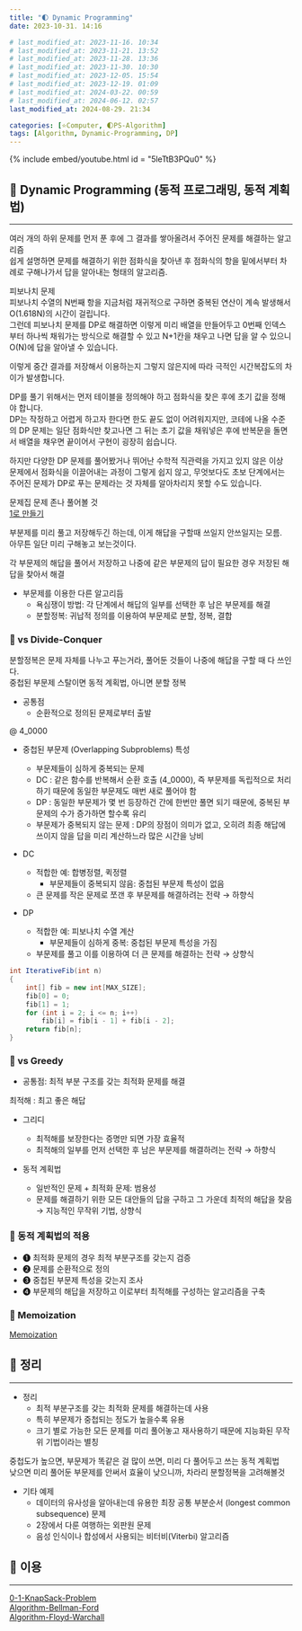 ```yaml
---
title: "🌓 Dynamic Programming"
date: 2023-10-31. 14:16

# last_modified_at: 2023-11-16. 10:34
# last_modified_at: 2023-11-21. 13:52
# last_modified_at: 2023-11-28. 13:36
# last_modified_at: 2023-11-30. 10:30
# last_modified_at: 2023-12-05. 15:54
# last_modified_at: 2023-12-19. 01:09
# last_modified_at: 2024-03-22. 00:59
# last_modified_at: 2024-06-12. 02:57
last_modified_at: 2024-08-29. 21:34

categories: [⭐Computer, 🌓PS-Algorithm]
tags: [Algorithm, Dynamic-Programming, DP]
---
```


{% include embed/youtube.html id = "5leTtB3PQu0" %}

## 💫 Dynamic Programming (동적 프로그래밍, 동적 계획법)

---

여러 개의 하위 문제를 먼저 푼 후에 그 결과를 쌓아올려서 주어진 문제를 해결하는 알고리즘  
쉽게 설명하면 문제를 해결하기 위한 점화식을 찾아낸 후 점화식의 항을 밑에서부터 차례로 구해나가서 답을 알아내는 형태의 알고리즘.  

피보나치 문제  
피보나치 수열의 N번째 항을 지금처럼 재귀적으로 구하면 중복된 연산이 계속 발생해서 O(1.618N)의 시간이 걸립니다.  
그런데 피보나치 문제를 DP로 해결하면 이렇게 미리 배열을 만들어두고 0번째 인덱스부터 하나씩 채워가는 방식으로 해결할 수 있고 N+1칸을 채우고 나면 답을 알 수 있으니 O(N)에 답을 알아낼 수 있습니다.  

이렇게 중간 결과를 저장해서 이용하는지 그렇지 않은지에 따라 극적인 시간복잡도의 차이가 발생합니다.  

DP를 풀기 위해서는 먼저 테이블을 정의해야 하고 점화식을 찾은 후에 초기 값을 정해야 합니다.  
DP는 작정하고 어렵게 하고자 한다면 한도 끝도 없이 어려워지지만, 코테에 나올 수준의 DP 문제는 일단 점화식만 찾고나면 그 뒤는 초기 값을 채워넣은 후에 반복문을 돌면서 배열을 채우면 끝이어서 구현이 굉장히 쉽습니다.

하지만 다양한 DP 문제를 풀어봤거나 뛰어난 수학적 직관력을 가지고 있지 않은 이상 문제에서 점화식을 이끌어내는 과정이 그렇게 쉽지 않고, 무엇보다도 초보 단계에서는 주어진 문제가 DP로 푸는 문제라는 것 자체를 알아차리지 못할 수도 있습니다.  

문제집 문제 존나 풀어볼 것  
[1로 만들기](https://www.acmicpc.net/problem/1463)  

부분제를 미리 풀고 저장해두긴 하는데, 이게 해답을 구할때 쓰일지 안쓰일지는 모름.  
아무튼 일단 미리 구해놓고 보는것이다.  

각 부문제의 해답을 풀어서 저장하고 나중에 같은 부문제의 답이 필요한 경우 저장된 해답을 찾아서 해결  

- 부문제를 이용한 다른 알고리듬
  - 욕심쟁이 방법: 각 단계에서 해답의 일부를 선택한 후 남은 부문제를 해결
  - 분할정복: 귀납적 정의를 이용하여 부문제로 분할, 정복, 결합

### 🫧 vs Divide-Conquer

분할정복은 문제 자체를 나누고 푸는거라, 풀어둔 것들이 나중에 해답을 구할 때 다 쓰인다.  
중첩된 부문제 스탈이면 동적 계획법, 아니면 분할 정복  

- 공통점
  - 순환적으로 정의된 문제로부터 출발

@ 4_0000  

- 중첩된 부문제 (Overlapping Subproblems) 특성
  - 부문제들이 심하게 중복되는 문제
  - DC : 같은 함수를 반복해서 순환 호출 (4_0000), 즉 부문제를 독립적으로 처리하기 때문에 동일한 부문제도 매번 새로 풀어야 함
  - DP : 동일한 부문제가 몇 번 등장하건 간에 한번만 풀면 되기 때문에, 중복된 부문제의 수가 증가하면 할수록 유리
  - 부문제가 중복되지 않는 문제 : DP의 장점이 의미가 없고, 오히려 최종 해답에 쓰이지 않을 답을 미리 계산하느라 많은 시간을 낭비

- DC
  - 적합한 예: 합병정렬, 퀵정렬
    - 부문제들이 중복되지 않음: 중첩된 부문제 특성이 없음
  - 큰 문제를 작은 문제로 쪼갠 후 부문제를 해결하려는 전략 → 하향식

- DP
  - 적합한 예: 피보나치 수열 계산
    - 부문제들이 심하게 중복: 중첩된 부문제 특성을 가짐
  - 부문제를 풀고 이를 이용하여 더 큰 문제를 해결하는 전략 → 상향식

```cs
int IterativeFib(int n)
{
	int[] fib = new int[MAX_SIZE];
	fib[0] = 0;
	fib[1] = 1;
	for (int i = 2; i <= n; i++)
		fib[i] = fib[i - 1] + fib[i - 2];
	return fib[n];
}
```

### 🫧 vs Greedy

- 공통점: 최적 부분 구조를 갖는 최적화 문제를 해결

최적해 : 최고 좋은 해답  

- 그리디
  - 최적해를 보장한다는 증명만 되면 가장 효율적
  - 최적해의 일부를 먼저 선택한 후 남은 부문제를 해결하려는 전략 → 하향식

- 동적 계획법
  - 일반적인 문제 + 최적화 문제: 범용성
  - 문제를 해결하기 위한 모든 대안들의 답을 구하고 그 가운데 최적의 해답을 찾음 → 지능적인 무작위 기법, 상향식

### 🫧 동적 계획법의 적용

- ➊ 최적화 문제의 경우 최적 부분구조를 갖는지 검증
- ➋ 문제를 순환적으로 정의
- ➌ 중첩된 부문제 특성을 갖는지 조사
- ➍ 부문제의 해답을 저장하고 이로부터 최적해를 구성하는 알고리즘을 구축

### 🫧 Memoization

[Memoization](/posts/Algorithm-Memoization/)  

## 💫 정리

---

- 정리
  - 최적 부분구조를 갖는 최적화 문제를 해결하는데 사용
  - 특히 부문제가 중첩되는 정도가 높을수록 유용
  - 크기 별로 가능한 모든 문제를 미리 풀어놓고 재사용하기 때문에 지능화된 무작위 기법이라는 별칭

중첩도가 높으면, 부문제가 똑같은 걸 많이 쓰면, 미리 다 풀어두고 쓰는 동적 계획법  
낮으면 미리 풀어둔 부문제를 안써서 효율이 낮으니까, 차라리 분할정복을 고려해볼것  

- 기타 예제
  - 데이터의  유사성을  알아내는데  유용한  최장  공통  부분순서 (longest common subsequence) 문제
  - 2장에서 다룬 여행하는 외판원 문제
  - 음성 인식이나 합성에서 사용되는 비터비(Viterbi) 알고리즘

## 💫 이용

---

[0-1-KnapSack-Problem](/posts/0-1-KnapSack-Problem/)  
[Algorithm-Bellman-Ford](/posts/Algorithm-Bellman-Ford/)  
[Algorithm-Floyd-Warchall](/posts/Algorithm-Floyd-Warchall/)  
